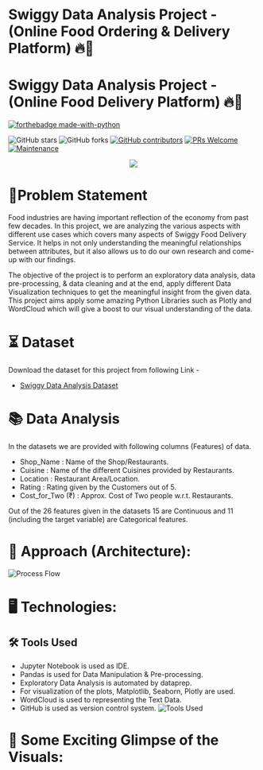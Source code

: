 
# Swiggy Data Analysis Project - (Online Food Ordering & Delivery Platform) 🔥🍁

# Swiggy Data Analysis Project - (Online Food Delivery Platform) 🔥🍁

<p align="center">

  [![forthebadge made-with-python](http://ForTheBadge.com/images/badges/made-with-python.svg)](https://www.python.org/)
  
  ![GitHub stars](https://img.shields.io/github/stars/Lokesh-Attarde/Swiggy_Data_Analysis)
  ![GitHub forks](https://img.shields.io/github/forks/Lokesh-Attarde/Swiggy_Data_Analysis)
  [![GitHub contributors](https://img.shields.io/github/contributors/Lokesh-Attarde/Swiggy_Data_Analysis.svg)](https://GitHub.com/Lokesh-Attarde/Swiggy_Data_Analysis/graphs/contributors/)
  [![PRs Welcome](https://img.shields.io/badge/PRs-welcome-brightgreen.svg?style=flat-square)](http://makeapullrequest.com)
  [![Maintenance](https://img.shields.io/badge/Maintained%3F-yes-green.svg)](https://GitHub.com/Naereen/StrapDown.js/graphs/commit-activity)
</p>  

<p align="center">
  <img src="https://user-images.githubusercontent.com/84115928/154198741-9ba7ddd8-ad79-4e55-9690-f4ae810c54f8.jpg">
</p>

# 📝Problem Statement
Food industries are having important reflection of the economy from past few decades. In this project, we are analyzing the various aspects with different use cases which covers many aspects of Swiggy Food Delivery Service. It helps in not only understanding the meaningful relationships between attributes, but it also allows us to do our own research and come-up with our findings.

The objective of the project is to perform an exploratory data analysis, data pre-processing, & data cleaning and at the end, apply different Data Visualization techniques to get the meaningful insight from the given data. This project aims apply some amazing Python Libraries such as Plotly and WordCloud which will give a boost to our visual understanding of the data.

# ⏳ Dataset
Download the dataset for this project from following Link -
* [Swiggy Data Analysis Dataset](https://github.com/Lokesh-Attarde/Swiggy_Data_Analysis/blob/fcc45e9399868c9316b58ca9c43b0f523088f6e7/Swiggy%20Bangalore%20Outlet%20Details.csv)

# 📚 Data Analysis
In the datasets we are provided with following columns (Features) of data.

* Shop_Name : Name of the Shop/Restaurants.
* Cuisine : Name of the different Cuisines provided by Restaurants.
* Location : Restaurant Area/Location.
* Rating : Rating given by the Customers out of 5.
* Cost_for_Two (₹) : Approx. Cost of Two people w.r.t. Restaurants.

Out of the 26 features given in the datasets 15 are Continuous and 11 (including the target variable) are Categorical features.

# 🎉 Approach (Architecture):
![Process Flow](https://user-images.githubusercontent.com/84115928/137479294-ccfa21f9-81e1-4de8-8f96-15ddefdec06e.JPG)

# 🖥️ Technologies:
## 🛠️ Tools Used
* Jupyter Notebook is used as IDE. 
* Pandas is used for Data Manipulation & Pre-processing.
* Exploratory Data Analysis is automated by dataprep. 
* For visualization of the plots, Matplotlib, Seaborn, Plotly are used.
* WordCloud is used to representing the Text Data.
* GitHub is used as version control system.
![Tools Used](https://user-images.githubusercontent.com/84115928/154200410-86eb19e2-acd5-4669-8b36-ff958363ed2b.JPG)


# 🌱 Some Exciting Glimpse of the Visuals:
